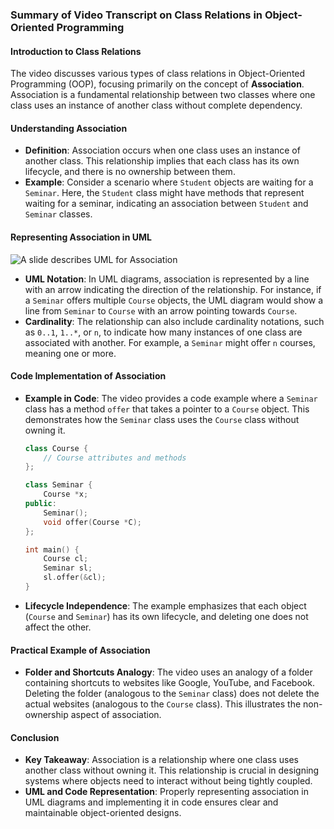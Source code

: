 ### Summary of Video Transcript on Class Relations in Object-Oriented Programming

#### Introduction to Class Relations

The video discusses various types of class relations in Object-Oriented Programming (OOP), focusing primarily on the concept of **Association**. Association is a fundamental relationship between two classes where one class uses an instance of another class without complete dependency.

#### Understanding Association

- **Definition**: Association occurs when one class uses an instance of another class. This relationship implies that each class has its own lifecycle, and there is no ownership between them.
- **Example**: Consider a scenario where `Student` objects are waiting for a `Seminar`. Here, the `Student` class might have methods that represent waiting for a seminar, indicating an association between `Student` and `Seminar` classes.

#### Representing Association in UML

![A slide describes UML for Association](![image](https://github.com/user-attachments/assets/2c66f4a5-43e5-4218-9962-5ee50fd825b7)
)

- **UML Notation**: In UML diagrams, association is represented by a line with an arrow indicating the direction of the relationship. For instance, if a `Seminar` offers multiple `Course` objects, the UML diagram would show a line from `Seminar` to `Course` with an arrow pointing towards `Course`.
- **Cardinality**: The relationship can also include cardinality notations, such as `0..1`, `1..*`, or `n`, to indicate how many instances of one class are associated with another. For example, a `Seminar` might offer `n` courses, meaning one or more.

#### Code Implementation of Association

- **Example in Code**: The video provides a code example where a `Seminar` class has a method `offer` that takes a pointer to a `Course` object. This demonstrates how the `Seminar` class uses the `Course` class without owning it.

  ```cpp
  class Course {
      // Course attributes and methods
  };

  class Seminar {
      Course *x;
  public:
      Seminar();
      void offer(Course *C);
  };

  int main() {
      Course cl;
      Seminar sl;
      sl.offer(&cl);
  }
  ```

- **Lifecycle Independence**: The example emphasizes that each object (`Course` and `Seminar`) has its own lifecycle, and deleting one does not affect the other.

#### Practical Example of Association

- **Folder and Shortcuts Analogy**: The video uses an analogy of a folder containing shortcuts to websites like Google, YouTube, and Facebook. Deleting the folder (analogous to the `Seminar` class) does not delete the actual websites (analogous to the `Course` class). This illustrates the non-ownership aspect of association.

#### Conclusion

- **Key Takeaway**: Association is a relationship where one class uses another class without owning it. This relationship is crucial in designing systems where objects need to interact without being tightly coupled.
- **UML and Code Representation**: Properly representing association in UML diagrams and implementing it in code ensures clear and maintainable object-oriented designs.
